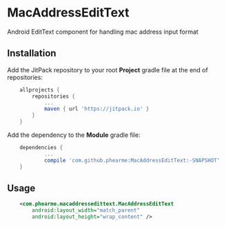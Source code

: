 # MacAddressEditText
Android EditText component for handling mac address input format
## Installation
Add the JitPack repository to your root **Project** gradle file at the end of repositories:
```gradle
	allprojects {
		repositories {
			...
			maven { url 'https://jitpack.io' }
		}
	}
```
Add the dependency to the **Module** gradle file:
```gradle
	dependencies {
	        ...
          	compile 'com.github.phearme:MacAddressEditText:-SNAPSHOT'
	}
```
## Usage
```xml
    <com.phearme.macaddressedittext.MacAddressEditText
        android:layout_width="match_parent"
        android:layout_height="wrap_content" />
```
